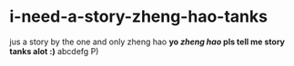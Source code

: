 # i-need-a-story-zheng-hao-tanks
jus a story by the one and only zheng hao
**yo *zheng hao* pls tell me story tanks alot :)**
abcdefg P)
